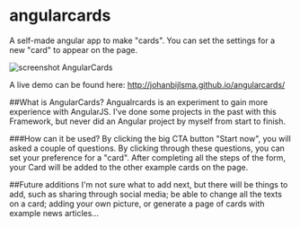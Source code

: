 # angularcards
A self-made angular app to make "cards". You can set the settings for a new "card" to appear on the page.

![screenshot AngularCards](http://cl.ly/2n2K2J1g0o0z/angular-cards-screenshot.png "screenshot AngularCards")


A live demo can be found here: http://johanbijlsma.github.io/angularcards/

##What is AngularCards?
Angualrcards is an experiment to gain more experience with AngularJS. I've done some projects in the past with this Framework, but never did an Angular project by myself from start to finish.

###How can it be used?
By clicking the big CTA button "Start now", you will asked a couple of questions. By clicking through these questions, you can set your preference for a "card". After completing all the steps of the form, your Card will be added to the other example cards on the page.

##Future additions
I'm not sure what to add next, but there will be things to add, such as sharing through social media; be able to change all the texts on a card; adding your own picture, or generate a page of cards with example news articles...

